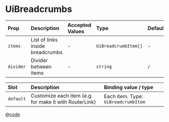 # UiBreadcrumbs

| Prop      | Description                      | Accepted Values | Type                 | Default | Required |
| :-------- | :------------------------------- | :-------------- | :------------------- | :------ | :------- |
| `items`   | List of links inside breadcrumbs | -               | `UiBreadcrumbItem[]` | -       | `true`   |
| `divider` | Divider between items            | -               | `string`             | `/`     | `false`  |

| Slot      | Description                                            | Binding value / type                |
| :-------- | :----------------------------------------------------- | :---------------------------------- |
| `default` | Customize each item (e.g. for make it with RouterLink) | Each item. Type: `UiBreadcrumbItem` |

<DemoUiBreadcrumbs />

<script setup>
import DemoUiBreadcrumbs from '~/components/demo/DemoUiBreadcrumbs.vue';
</script>

@[code](~/components/demo/DemoUiBreadcrumbs.vue)
